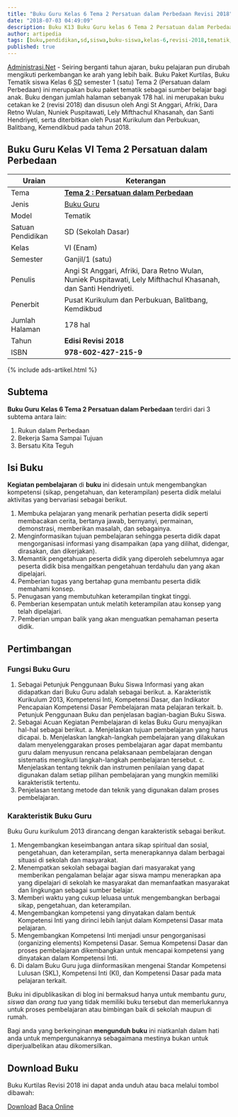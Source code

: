 ```yaml
---
title: "Buku Guru Kelas 6 Tema 2 Persatuan dalam Perbedaan Revisi 2018"
date: "2018-07-03 04:49:09"
description: Buku K13 Buku Guru kelas 6 Tema 2 Persatuan dalam Perbedaan Revisi 2018 merupakan buku paket tematik kurikulum 2013 revisi 2018 terdiri dari 3 subTema.
author: artipedia
tags: [buku,pendidikan,sd,siswa,buku-siswa,kelas-6,revisi-2018,tematik,download,buku-guru-kelas-6]
published: true
---
```


<script type="application/ld+json">
{
  "@context":"http://schema.org",
  "@type":"Book",
  "name" : "{{ page.title }}",
  "author": {
    "@type":"Person",
    "name":"Angi St Anggari, Afriki, Dara Retno Wulan, Nuniek Puspitawati, Lely Mifthachul Khasanah, dan Santi Hendriyeti"
  },
  "url" : "{{ site.url }}{{ page.url }}",
  "workExample" : [{
    "@type": "Book",
    "isbn": "978-602-427-215-9",
    "bookEdition": "Revisi 2018",
    "bookFormat": "http://schema.org/Hardcover",
    "potentialAction":{
    "@type":"ReadAction",
    "target":
      {
        "@type":"EntryPoint",
        "urlTemplate":"{{ site.url }}{{ page.url }}",
        "actionPlatform":[
          "http://schema.org/DesktopWebPlatform",
          "http://schema.org/IOSPlatform",
          "http://schema.org/AndroidPlatform"
        ]
      }
      }
    }
    ]
    }
 
</script>

[Administrasi.Net](/ "Administrasi.Net") - Seiring berganti tahun ajaran, buku pelajaran pun dirubah mengikuti perkembangan ke arah yang lebih baik. Buku Paket Kurtilas, Buku Tematik siswa Kelas 6 <abbr title="Sekolah Dasar">SD</abbr> semester 1 (satu) Tema 2 (Persatuan dalam Perbedaan) ini merupakan buku paket tematik sebagai sumber belajar bagi anak. Buku dengan jumlah halaman sebanyak 178 hal. ini merupakan buku cetakan ke 2 (revisi 2018) dan disusun oleh Angi St Anggari, Afriki, Dara Retno Wulan, Nuniek Puspitawati, Lely Mifthachul Khasanah, dan Santi Hendriyeti, serta diterbitkan oleh Pusat Kurikulum dan Perbukuan, Balitbang, Kemendikbud pada tahun 2018. 

## Buku Guru Kelas VI Tema 2 Persatuan dalam Perbedaan

|Uraian|Keterangan|
| --- | --- |
|Tema|<a href="/bse/buku-guru-kelas-6-tema-2-persatuan-dalam-perbedaan-revisi-2018" title="Buku Guru Kelas 6 SD Tema 2 Persatuan dalam Perbedaan Revisi 2018"><strong>Tema 2 : Persatuan dalam Perbedaan </strong></a>|
|Jenis|<a href="/bse" title="Buku Guru" target="_blank">Buku Guru</a>|
|Model|Tematik|
|Satuan Pendidikan|SD (Sekolah Dasar)|
Kelas|VI (Enam)|
|Semester|Ganjil/1 (satu)|
Penulis|Angi St Anggari, Afriki, Dara Retno Wulan, Nuniek Puspitawati, Lely Mifthachul Khasanah, dan Santi Hendriyeti.|
|Penerbit|Pusat Kurikulum dan Perbukuan, Balitbang, Kemdikbud|
|Jumlah Halaman|178 hal|
|Tahun|<strong>Edisi Revisi 2018</strong>|
|ISBN|<strong>978-602-427-215-9</strong>|

{% include ads-artikel.html %}

## Subtema
<strong>Buku Guru</strong> <strong>Kelas 6 Tema 2 Persatuan dalam Perbedaan</strong> terdiri dari 3 subtema antara lain: 
1. Rukun dalam Perbedaan
2. Bekerja Sama Sampai Tujuan
3. Bersatu Kita Teguh

## Isi Buku

<b>Kegiatan pembelajaran</b> di <b>buku</b> ini didesain untuk mengembangkan kompetensi (sikap, pengetahuan, dan keterampilan) peserta didik melalui aktivitas yang bervariasi sebagai berikut.
<ol><li>Membuka pelajaran yang menarik perhatian peserta didik seperti membacakan cerita, bertanya jawab, bernyanyi, permainan, demonstrasi, memberikan masalah, dan sebagainya.</li><li>Menginformasikan tujuan pembelajaran sehingga peserta didik dapat mengorganisasi informasi yang disampaikan (apa yang dilihat, didengar, dirasakan, dan dikerjakan).</li><li>Memantik pengetahuan peserta didik yang diperoleh sebelumnya agar peserta didik bisa mengaitkan pengetahuan terdahulu dan yang akan dipelajari.</li><li>Pemberian tugas yang bertahap guna membantu peserta didik memahami konsep.</li><li>Penugasan yang membutuhkan keterampilan tingkat tinggi.</li><li>Pemberian kesempatan untuk melatih keterampilan atau konsep yang telah dipelajari.</li><li>Pemberian umpan balik yang akan menguatkan pemahaman peserta didik.</li></ol>
  
## Pertimbangan
### Fungsi Buku Guru
1. Sebagai Petunjuk Penggunaan Buku Siswa
Informasi yang akan didapatkan dari Buku Guru adalah sebagai berikut.
a. Karakteristik Kurikulum 2013, Kompetensi Inti, Kompetensi Dasar, dan Indikator Pencapaian Kompetensi Dasar Pembelajaran mata pelajaran terkait.
b. Petunjuk Penggunaan Buku dan penjelasan bagian-bagian Buku Siswa.
2. Sebagai Acuan Kegiatan Pembelajaran di kelas
Buku Guru menyajikan hal-hal sebagai berikut.
a. Menjelaskan tujuan pembelajaran yang harus dicapai.
b. Menjelaskan langkah-langkah pembelajaran yang dilakukan dalam menyelenggarakan proses pembelajaran agar dapat membantu guru dalam menyusun rencana pelaksanaan pembelajaran dengan sistematis mengikuti langkah-langkah pembelajaran tersebut.
c. Menjelaskan tentang teknik dan instrumen penilaian yang dapat digunakan dalam setiap pilihan pembelajaran yang mungkin memiliki karakteristik tertentu.
3. Penjelasan tentang metode dan teknik yang digunakan dalam proses pembelajaran.

### Karakteristik Buku Guru
Buku Guru kurikulum 2013 dirancang dengan karakteristik sebagai berikut.

1. Mengembangkan keseimbangan antara sikap spiritual dan sosial, pengetahuan, dan keterampilan, serta menerapkannya dalam berbagai situasi di sekolah dan masyarakat.
2. Menempatkan sekolah sebagai bagian dari masyarakat yang memberikan pengalaman belajar agar siswa mampu menerapkan apa yang dipelajari di sekolah ke masyarakat dan memanfaatkan masyarakat dan lingkungan sebagai sumber belajar.
3. Memberi waktu yang cukup leluasa untuk mengembangkan berbagai sikap, pengetahuan, dan keterampilan.
4. Mengembangkan kompetensi yang dinyatakan dalam bentuk Kompetensi Inti yang dirinci lebih lanjut dalam Kompetensi Dasar mata pelajaran.
5. Mengembangkan Kompetensi Inti menjadi unsur pengorganisasi (organizing elements) Kompetensi Dasar. Semua Kompetensi Dasar dan proses pembelajaran dikembangkan untuk mencapai kompetensi yang dinyatakan dalam Kompetensi Inti.
6. Di dalam Buku Guru juga diinformasikan mengenai Standar Kompetensi Lulusan (SKL), Kompetensi Inti (KI), dan Kompetensi Dasar pada mata pelajaran terkait. 

Buku ini dipublikasikan di blog ini bermaksud hanya untuk membantu _guru_, _siswa_ dan _orang tua_ yang tidak memiliki buku tersebut dan memerlukannya untuk proses pembelajaran atau bimbingan baik di sekolah maupun di rumah.

Bagi anda yang berkeinginan <b>mengunduh buku</b> ini niatkanlah dalam hati anda untuk mempergunakannya sebagaimana mestinya bukan untuk diperjualbelikan atau dikomersilkan.
  
## Download Buku
Buku Kurtilas Revisi 2018 ini dapat anda unduh atau baca melalui tombol dibawah:
<p class="center"><a class="button download" href="https://docs.google.com/uc?export=download&id=1j9EIDDB1ey11rPeyVwrZON42t3fF1qAI" rel="nofollow" target="_blank" title="Download">Download</a>
<a class="button demo open-dialog" href="https://drive.google.com/file/d/1j9EIDDB1ey11rPeyVwrZON42t3fF1qAI/preview" Title="Baca Online" rel="nofollow">Baca Online</a></p>



